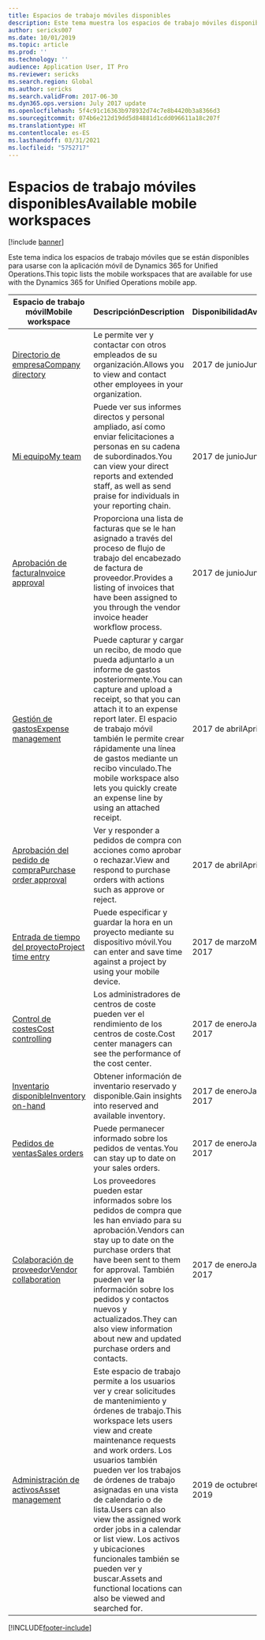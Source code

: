 ```yaml
---
title: Espacios de trabajo móviles disponibles
description: Este tema muestra los espacios de trabajo móviles disponibles para administradores el uso.
author: sericks007
ms.date: 10/01/2019
ms.topic: article
ms.prod: ''
ms.technology: ''
audience: Application User, IT Pro
ms.reviewer: sericks
ms.search.region: Global
ms.author: sericks
ms.search.validFrom: 2017-06-30
ms.dyn365.ops.version: July 2017 update
ms.openlocfilehash: 5f4c91c16363b978932d74c7e8b4420b3a8366d3
ms.sourcegitcommit: 074b6e212d19dd5d84881d1cdd096611a18c207f
ms.translationtype: HT
ms.contentlocale: es-ES
ms.lasthandoff: 03/31/2021
ms.locfileid: "5752717"
---
```

# <a name="available-mobile-workspaces"></a><span data-ttu-id="36182-103">Espacios de trabajo móviles disponibles</span><span class="sxs-lookup"><span data-stu-id="36182-103">Available mobile workspaces</span></span>

[!include [banner](../includes/banner.md)]

<span data-ttu-id="36182-104">Este tema indica los espacios de trabajo móviles que se están disponibles para usarse con la aplicación móvil de Dynamics 365 for Unified Operations.</span><span class="sxs-lookup"><span data-stu-id="36182-104">This topic lists the mobile workspaces that are available for use with the Dynamics 365 for Unified Operations mobile app.</span></span>


| <span data-ttu-id="36182-105">Espacio de trabajo móvil</span><span class="sxs-lookup"><span data-stu-id="36182-105">Mobile workspace</span></span>     | <span data-ttu-id="36182-106">Descripción</span><span class="sxs-lookup"><span data-stu-id="36182-106">Description</span></span>   | <span data-ttu-id="36182-107">Disponibilidad</span><span class="sxs-lookup"><span data-stu-id="36182-107">Availability</span></span>   |
|----------------------|---------------|--------------|
|[<span data-ttu-id="36182-108">Directorio de empresa</span><span class="sxs-lookup"><span data-stu-id="36182-108">Company directory</span></span>](company-directory-mobile-workspace.md)| <span data-ttu-id="36182-109">Le permite ver y contactar con otros empleados de su organización.</span><span class="sxs-lookup"><span data-stu-id="36182-109">Allows you to view and contact other employees in your organization.</span></span>| <span data-ttu-id="36182-110">2017 de junio</span><span class="sxs-lookup"><span data-stu-id="36182-110">June 2017</span></span> |    
|[<span data-ttu-id="36182-111">Mi equipo</span><span class="sxs-lookup"><span data-stu-id="36182-111">My team</span></span>](manager-self-service-mobile-workspace.md)| <span data-ttu-id="36182-112">Puede ver sus informes directos y personal ampliado, así como enviar felicitaciones a personas en su cadena de subordinados.</span><span class="sxs-lookup"><span data-stu-id="36182-112">You can view your direct reports and extended staff, as well as send praise for individuals in your reporting chain.</span></span>|<span data-ttu-id="36182-113">2017 de junio</span><span class="sxs-lookup"><span data-stu-id="36182-113">June 2017</span></span> |     
|[<span data-ttu-id="36182-114">Aprobación de factura</span><span class="sxs-lookup"><span data-stu-id="36182-114">Invoice approval</span></span>](invoice-approval-mobile-workspace.md)| <span data-ttu-id="36182-115">Proporciona una lista de facturas que se le han asignado a través del proceso de flujo de trabajo del encabezado de factura de proveedor.</span><span class="sxs-lookup"><span data-stu-id="36182-115">Provides a listing of invoices that have been assigned to you through the vendor invoice header workflow process.</span></span>| <span data-ttu-id="36182-116">2017 de junio</span><span class="sxs-lookup"><span data-stu-id="36182-116">June 2017</span></span>   |
| [<span data-ttu-id="36182-117">Gestión de gastos</span><span class="sxs-lookup"><span data-stu-id="36182-117">Expense management</span></span>](../../../finance/expense-management/expense-management-mobile-workspace.md) | <span data-ttu-id="36182-118">Puede capturar y cargar un recibo, de modo que pueda adjuntarlo a un informe de gastos posteriormente.</span><span class="sxs-lookup"><span data-stu-id="36182-118">You can capture and upload a receipt, so that you can attach it to an expense report later.</span></span> <span data-ttu-id="36182-119">El espacio de trabajo móvil también le permite crear rápidamente una línea de gastos mediante un recibo vinculado.</span><span class="sxs-lookup"><span data-stu-id="36182-119">The mobile workspace also lets you quickly create an expense line by using an attached receipt.</span></span> | <span data-ttu-id="36182-120">2017 de abril</span><span class="sxs-lookup"><span data-stu-id="36182-120">April 2017</span></span> |
| [<span data-ttu-id="36182-121">Aprobación del pedido de compra</span><span class="sxs-lookup"><span data-stu-id="36182-121">Purchase order approval</span></span>](../../../supply-chain/procurement/purchase-order-mobile-workspace.md) | <span data-ttu-id="36182-122">Ver y responder a pedidos de compra con acciones como aprobar o rechazar.</span><span class="sxs-lookup"><span data-stu-id="36182-122">View and respond to purchase orders with actions such as approve or reject.</span></span> | <span data-ttu-id="36182-123">2017 de abril</span><span class="sxs-lookup"><span data-stu-id="36182-123">April 2017</span></span> |
| [<span data-ttu-id="36182-124">Entrada de tiempo del proyecto</span><span class="sxs-lookup"><span data-stu-id="36182-124">Project time entry</span></span>](../../../finance/project-management/project-time-entry-mobile-workspace.md) | <span data-ttu-id="36182-125">Puede especificar y guardar la hora en un proyecto mediante su dispositivo móvil.</span><span class="sxs-lookup"><span data-stu-id="36182-125">You can enter and save time against a project by using your mobile device.</span></span> | <span data-ttu-id="36182-126">2017 de marzo</span><span class="sxs-lookup"><span data-stu-id="36182-126">March 2017</span></span> |
| [<span data-ttu-id="36182-127">Control de costes</span><span class="sxs-lookup"><span data-stu-id="36182-127">Cost controlling</span></span>](../../../finance/cost-accounting/cost-controlling-mobile-workspace.md)     | <span data-ttu-id="36182-128">Los administradores de centros de coste pueden ver el rendimiento de los centros de coste.</span><span class="sxs-lookup"><span data-stu-id="36182-128">Cost center managers can see the performance of the cost center.</span></span>                                                                                               |  <span data-ttu-id="36182-129">2017 de enero</span><span class="sxs-lookup"><span data-stu-id="36182-129">January 2017</span></span>        |
| [<span data-ttu-id="36182-130">Inventario disponible</span><span class="sxs-lookup"><span data-stu-id="36182-130">Inventory on-hand</span></span>](../../../supply-chain/inventory/inventory-on-hand-mobile-workspace.md)    | <span data-ttu-id="36182-131">Obtener información de inventario reservado y disponible.</span><span class="sxs-lookup"><span data-stu-id="36182-131">Gain insights into reserved and available inventory.</span></span>                                                                                                    |   <span data-ttu-id="36182-132">2017 de enero</span><span class="sxs-lookup"><span data-stu-id="36182-132">January 2017</span></span>       |
| [<span data-ttu-id="36182-133">Pedidos de ventas</span><span class="sxs-lookup"><span data-stu-id="36182-133">Sales orders</span></span>](../../../supply-chain/sales-marketing/sales-orders-mobile-workspace.md)         | <span data-ttu-id="36182-134">Puede permanecer informado sobre los pedidos de ventas.</span><span class="sxs-lookup"><span data-stu-id="36182-134">You can stay up to date on your sales orders.</span></span>                                                                                                                          |  <span data-ttu-id="36182-135">2017 de enero</span><span class="sxs-lookup"><span data-stu-id="36182-135">January 2017</span></span>                  |
| [<span data-ttu-id="36182-136">Colaboración de proveedor</span><span class="sxs-lookup"><span data-stu-id="36182-136">Vendor collaboration</span></span>](../../../supply-chain/procurement/vendor-collaboration-mobile-workspace.md) | <span data-ttu-id="36182-137">Los proveedores pueden estar informados sobre los pedidos de compra que les han enviado para su aprobación.</span><span class="sxs-lookup"><span data-stu-id="36182-137">Vendors can stay up to date on the purchase orders that have been sent to them for approval.</span></span> <span data-ttu-id="36182-138">También pueden ver la información sobre los pedidos y contactos nuevos y actualizados.</span><span class="sxs-lookup"><span data-stu-id="36182-138">They can also view information about new and updated purchase orders and contacts.</span></span> |<span data-ttu-id="36182-139">2017 de enero</span><span class="sxs-lookup"><span data-stu-id="36182-139">January 2017</span></span>    |
| [<span data-ttu-id="36182-140">Administración de activos</span><span class="sxs-lookup"><span data-stu-id="36182-140">Asset management</span></span>](../../../supply-chain/asset-management/asset-management-mobile-workspace.md) | <span data-ttu-id="36182-141">Este espacio de trabajo permite a los usuarios ver y crear solicitudes de mantenimiento y órdenes de trabajo.</span><span class="sxs-lookup"><span data-stu-id="36182-141">This workspace lets users view and create maintenance requests and work orders.</span></span> <span data-ttu-id="36182-142">Los usuarios también pueden ver los trabajos de órdenes de trabajo asignadas en una vista de calendario o de lista.</span><span class="sxs-lookup"><span data-stu-id="36182-142">Users can also view the assigned work order jobs in a calendar or list view.</span></span> <span data-ttu-id="36182-143">Los activos y ubicaciones funcionales también se pueden ver y buscar.</span><span class="sxs-lookup"><span data-stu-id="36182-143">Assets and functional locations can also be viewed and searched for.</span></span> |<span data-ttu-id="36182-144">2019 de octubre</span><span class="sxs-lookup"><span data-stu-id="36182-144">October 2019</span></span>    |


[!INCLUDE[footer-include](../../../includes/footer-banner.md)]
